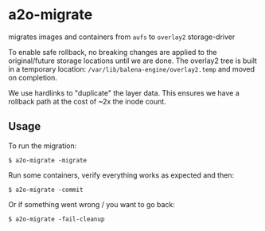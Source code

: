 a2o-migrate
===========

migrates images and containers from `aufs` to `overlay2` storage-driver

To enable safe rollback, no breaking changes are applied to the original/future
storage locations until we are done. The overlay2 tree is built in a temporary
location: `/var/lib/balena-engine/overlay2.temp` and moved on completion.

We use hardlinks to "duplicate" the layer data. This ensures we have a rollback
path at the cost of ~2x the inode count.

Usage
-----

To run the migration:

```
$ a2o-migrate -migrate
```

Run some containers, verify everything works as expected and then:

```
$ a2o-migrate -commit
```

Or if something went wrong / you want to go back:

```
$ a2o-migrate -fail-cleanup
```
